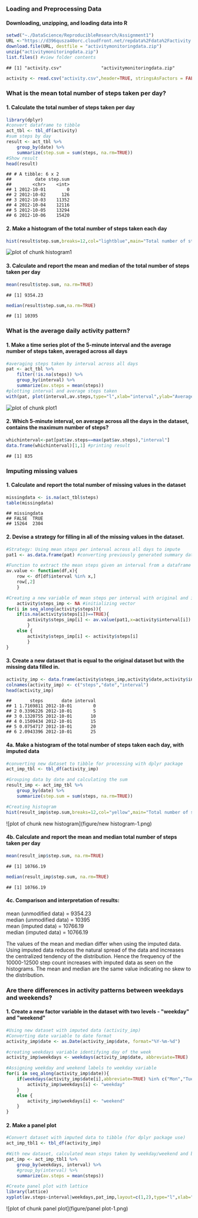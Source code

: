 ### Loading and Preprocessing Data 

#### Downloading, unzipping, and loading data into R


```r
setwd("~./DataScience/ReproducibleResearch/Assignment1")
URL <-"https://d396qusza40orc.cloudfront.net/repdata%2Fdata%2Factivity.zip"    
download.file(URL, destfile = "activitymonitoringdata.zip")
unzip("activitymonitoringdata.zip")
list.files() #view folder contents
```

```
## [1] "activity.csv"               "activitymonitoringdata.zip"
```

```r
activity <- read.csv("activity.csv",header=TRUE, stringsAsFactors = FALSE)
```

### What is the mean total number of steps taken per day?

#### 1. Calculate the total number of steps taken per day

```r
library(dplyr)
#convert dataframe to tibble
act_tbl <- tbl_df(activity)
#sum steps by day
result <- act_tbl %>%
    group_by(date) %>%
    summarize(step.sum = sum(steps, na.rm=TRUE)) 
#Show result
head(result)
```

```
## # A tibble: 6 x 2
##         date step.sum
##        <chr>    <int>
## 1 2012-10-01        0
## 2 2012-10-02      126
## 3 2012-10-03    11352
## 4 2012-10-04    12116
## 5 2012-10-05    13294
## 6 2012-10-06    15420
```

#### 2. Make a histogram of the total number of steps taken each day

```r
hist(result$step.sum,breaks=12,col="lightblue",main="Total number of steps taken per day", xlab="Daily step count")
```

![plot of chunk histogram1](figure/histogram1-1.png)

#### 3. Calculate and report the mean and median of the total number of steps taken per day

```r
mean(result$step.sum, na.rm=TRUE)
```

```
## [1] 9354.23
```

```r
median(result$step.sum,na.rm=TRUE)
```

```
## [1] 10395
```

### What is the average daily activity pattern?

#### 1. Make a time series plot of the 5-minute interval and the average number of steps taken, averaged across all days


```r
#averaging steps taken by interval across all days
pat <- act_tbl %>%
    filter(!is.na(steps)) %>%
    group_by(interval) %>%
    summarize(av.steps = mean(steps))    
#plotting interval and average steps taken
with(pat, plot(interval,av.steps,type="l",xlab="interval",ylab="Average number of steps taken",col="blue"))
```

![plot of chunk plot1](figure/plot1-1.png)

#### 2. Which 5-minute interval, on average across all the days in the dataset, contains the maximum number of steps?


```r
whichinterval<-pat[pat$av.steps==max(pat$av.steps),"interval"]
data.frame(whichinterval)[1,1] #printing result
```

```
## [1] 835
```

### Imputing missing values

#### 1. Calculate and report the total number of missing values in the dataset

```r
missingdata <- is.na(act_tbl$steps)
table(missingdata)
```

```
## missingdata
## FALSE  TRUE 
## 15264  2304
```

#### 2. Devise a strategy for filling in all of the missing values in the dataset.


```r
#Strategy: Using mean steps per interval across all days to impute
pat1 <- as.data.frame(pat) #converting previously generated summary data by interval to dataframe

#Function to extract the mean steps given an interval from a dataframe
av.value <- function(df,x){    
    row <- df[df$interval %in% x,]
    row[,2]    
    }

#Creating a new variable of mean steps per interval with original and imputed values, employing av.value function
    activity$steps_imp <- NA #initializing vector
for(i in seq_along(activity$steps)){
    if(is.na(activity$steps[i])==TRUE){
        activity$steps_imp[i] <- av.value(pat1,x=activity$interval[i])
        }
    else {
        activity$steps_imp[i] <- activity$steps[i]    
        }
}
```

#### 3. Create a new dataset that is equal to the original dataset but with the missing data filled in.

```r
activity_imp <- data.frame(activity$steps_imp,activity$date,activity$interval)
colnames(activity_imp) <- c("steps","date","interval")
head(activity_imp)
```

```
##       steps       date interval
## 1 1.7169811 2012-10-01        0
## 2 0.3396226 2012-10-01        5
## 3 0.1320755 2012-10-01       10
## 4 0.1509434 2012-10-01       15
## 5 0.0754717 2012-10-01       20
## 6 2.0943396 2012-10-01       25
```

#### 4a. Make a histogram of the total number of steps taken each day, with imputed data

```r
#converting new dataset to tibble for processing with dplyr package
act_imp_tbl <- tbl_df(activity_imp)

#Grouping data by date and calculating the sum
result_imp <- act_imp_tbl %>%
    group_by(date) %>%
    summarize(step.sum = sum(steps, na.rm=TRUE))

#Creating histogram
hist(result_imp$step.sum,breaks=12,col="yellow",main="Total number of steps taken per day \nwith imputed data", xlab="Daily step count")
```

![plot of chunk new histogram](figure/new histogram-1.png)

#### 4b. Calculate and report the mean and median total number of steps taken per day

```r
mean(result_imp$step.sum, na.rm=TRUE)
```

```
## [1] 10766.19
```

```r
median(result_imp$step.sum, na.rm=TRUE)
```

```
## [1] 10766.19
```

#### 4c. Comparison and interpretation of results:  
mean (unmodified data) = 9354.23  
median (unmodified data) = 10395  
mean (imputed data) = 10766.19  
median (imputed data) = 10766.19  
  
The values of the mean and median differ when using the imputed data. Using imputed data reduces the natural spread of the data and increases the centralized tendency of the distribution. Hence the frequency of the 10000-12500 step count increases with imputed data as seen on the histograms. The mean and median are the same value indicating no skew to the distribution. 
  
### Are there differences in activity patterns between weekdays and weekends?

#### 1. Create a new factor variable in the dataset with two levels - "weekday" and "weekend" 


```r
#Using new dataset with imputed data (activity_imp)
#Converting date variable to date format
activity_imp$date <- as.Date(activity_imp$date, format="%Y-%m-%d")

#creating weekdays variable identifying day of the week
activity_imp$weekdays <- weekdays(activity_imp$date, abbreviate=TRUE)

#Assigning weekday and weekend labels to weekday variable
for(i in seq_along(activity_imp$date)){
    if(weekdays(activity_imp$date[i],abbreviate=TRUE) %in% c("Mon","Tue","Wed","Thu","Fri")){
        activity_imp$weekdays[i] <- "weekday"   
    }
    else {
        activity_imp$weekdays[i] <- "weekend" 
    }
}
```

#### 2. Make a panel plot

```r
#Convert dataset with imputed data to tibble (for dplyr package use)
act_imp_tbl1 <- tbl_df(activity_imp)

#With new dataset, calculated mean steps taken by weekday/weekend and by interval
pat_imp <- act_imp_tbl1 %>%
    group_by(weekdays, interval) %>%
    #group_by(interval) %>%
    summarize(av.steps = mean(steps))    

#Create panel plot with lattice
library(lattice)
xyplot(av.steps~interval|weekdays,pat_imp,layout=c(1,2),type="l",xlab="5-minute interval",ylab="mean number of steps")
```

![plot of chunk panel plot](figure/panel plot-1.png)











